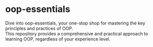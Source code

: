 # oop-essentials
Dive into oop-essentials, your one-stop shop for mastering the key principles and practices of OOP.<br> This repository provides a comprehensive and practical approach to learning OOP, regardless of your experience level.
